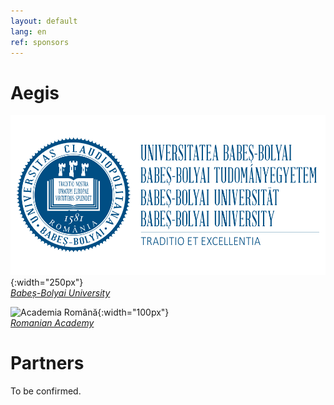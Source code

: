 ```yaml
---
layout: default
lang: en
ref: sponsors
---
```


# Aegis

![Universitatea Babeș-Bolyai](/assets/images/Logo-UBB.svg){:width="250px"}<br>
*[Babeș-Bolyai University](https://www.ubbcluj.ro)*

![Academia Română](https://acad.ro/institutia/img/media/sigla/Academia_Romana_sigla_web.png){:width="100px"}<br>
*[Romanian Academy](https://acad.ro)*


# Partners

To be confirmed.
